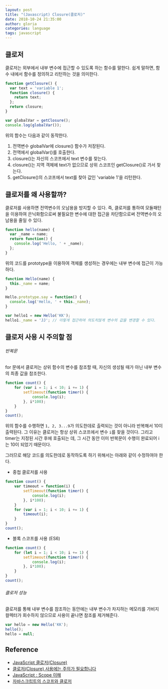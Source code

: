 ```yaml
---
layout: post
title: "(Javascript) Closure(클로저)"
date: 2018-10-24 21:35:00
author: gloria
categories: language
tags: javascript
---
```


## 클로저
클로저는 외부에서 내부 변수에 접근할 수 있도록 하는 함수를 말한다.
쉽게 말하면, 함수 내에서 함수를 정의하고 리턴하는 것을 의미한다.

```javascript
function getClosure() {
  var text = 'variable 1';
  function closure() {
    return text;
  };
  return closure;
}

var globalVar = getClosure();
console.log(globalVar());
```
위의 함수는 다음과 같이 동작한다.
1. 전역변수 globalVar에  closure() 함수가 저장된다.
2. 전역에서 globalVar()를 호출한다.
3. closure()는 자신의 스코프에서 text 변수를 찾는다.
4. closure()는 지역 객체에 text가 없으므로 상위 스코프인 getClosure()로 가서 찾는다.
5. getClosure()의 스코프에서 text를 찾아 값인  'variable 1'을 리턴한다.


## 클로저를 왜 사용할까?
클로저를 사용하면 전역변수의 오남용을 방지할 수 있다. 
즉, 클로저를 통하여 모듈패턴을 이용하여 은닉화함으로써 불필요한 변수에 대한 접근을 차단함으로써 전역변수의 오남용을 줄일 수 있다.
```javascript
function hello(name) {
  var _name = name;
  return function() {
    console.log('Hello, ' + _name);
  };
}
```

위의 코드를 prototype을 이용하여 객체를 생성하는 경우에는 내부 변수에 접근이 가능하다.
```javascript
function Hello(name) {
  this._name = name;
}

Hello.prototype.say = function() {
  console.log('Hello, ' + this._name);
}

var hello1 = new Hello('KK');
hello1._name = 'JJ'; // 이렇게 접근하여 의도치않게 변수의 값을 변경할 수 있다.
```

## 클로저 사용 시 주의할 점
###### 반복문
for 문에서 클로저는 상위 함수의 변수를 참조할 때, 자신의 생성될 때가 아닌 내부 변수의 최종 값을 참조한다.
```javascript
function count() {
    for (var i = 1; i < 10; i += 1) {
        setTimeout(function timer() {
            console.log(i);
        }, i*100);
    }
}
count();
```
위의 함수를 수행하면 `1, 2, 3...9`가 의도한데로 출력되는 것이 아니라 반복해서 10이 출력된다.
그 이유는 클로저는 항상 상위 스코프에서 변수 `i`를 찾을 것이다. 그리고 timer는 지정된 시간 후에 호출되는 데, 그 시간 동안 이미 반복문이 수행이 완료되어 i는 10이 되었기 때문이다.

그러므로 해당 코드를 의도한데로 동작하도록 하기 위해서는 아래와 같이 수정하여야 한다.
- 중첩 클로저를 사용

```javascript
function count() {
	var timeout = function(i) {
        setTimeout(function timer() {
            console.log(i);
        }, i*100);
	}
    for (var i = 1; i < 10; i += 1) {
    	timeout(i);
    }
}
count();
```

- 블록 스코프를 사용 (ES6)

```javascript
function count() {
    for (let i = 1; i < 10; i += 1) {
        setTimeout(function timer() {
            console.log(i);
        }, i*100);
    }
}
count();
```

###### 클로저 성능
클로저를 통해 내부 변수를 참조하는 동안에는 내부 변수가 차지하는 메모리를 가비지 컬렉터가 회수하지 않으므로 사용이 끝나면 참조를 제거해준다.
```javascript
var hello = new Hello('KK');
hello();
hello = null;
```

## Reference
- [JavaScript 클로저(Closure)](https://hyunseob.github.io/2016/08/30/javascript-closure/)
- [클로저(Closure) 사용에는 주의가 필요합니다](http://blog.javarouka.me/2012/01/closure.html)
- [JavaScript : Scope 이해](http://www.nextree.co.kr/p7363/)
- [자바스크립트의 스코프와 클로저](https://meetup.toast.com/posts/86)
